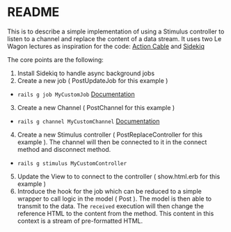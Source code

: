 # README

This is to describe a simple implementation of using a Stimulus controller to listen to a channel and replace the content of a data stream. It uses two Le Wagon lectures as inspiration for the code: [Action Cable](https://kitt.lewagon.com/camps/279/lectures/06-Projects%2F01-Pundit#source) and [Sidekiq](https://kitt.lewagon.com/camps/279/lectures/06-Projects%2F03-Advanced-Admin)

The core points are the following:

1. Install Sidekiq to handle async background jobs
2. Create a new job ( PostUpdateJob for this example )
  - `rails g job MyCustomJob` [Documentation](https://guides.rubyonrails.org/active_job_basics.html#creating-a-job)
3. Create a new Channel ( PostChannel for this example )
  - `rails g channel MyCustomChannel` [Documentation](https://guides.rubyonrails.org/action_cable_overview.html#client-side-components)
4. Create a new Stimulus controller ( PostReplaceController for this example ). The channel will then be connected to it in the connect method and disconnect method.
  - `rails g stimulus MyCustomController`
5. Update the View to to connect to the controller ( show.html.erb for this example )
6. Introduce the hook for the job which can be reduced to a simple wrapper to call logic in the model ( Post ). The model is then able to transmit to the data. The `received` execution will then change the reference HTML to the content from the method. This content in this context is a stream of pre-formatted HTML.

